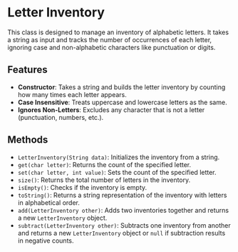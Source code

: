 # Letter Inventory

This class is designed to manage an inventory of alphabetic letters. It takes a string as input and tracks the number of occurrences of each letter, ignoring case and non-alphabetic characters like punctuation or digits.

## Features
- **Constructor**: Takes a string and builds the letter inventory by counting how many times each letter appears.
- **Case Insensitive**: Treats uppercase and lowercase letters as the same.
- **Ignores Non-Letters**: Excludes any character that is not a letter (punctuation, numbers, etc.).

## Methods
- `LetterInventory(String data)`: Initializes the inventory from a string.
- `get(char letter)`: Returns the count of the specified letter.
- `set(char letter, int value)`: Sets the count of the specified letter.
- `size()`: Returns the total number of letters in the inventory.
- `isEmpty()`: Checks if the inventory is empty.
- `toString()`: Returns a string representation of the inventory with letters in alphabetical order.
- `add(LetterInventory other)`: Adds two inventories together and returns a new `LetterInventory` object.
- `subtract(LetterInventory other)`: Subtracts one inventory from another and returns a new `LetterInventory` object or `null` if subtraction results in negative counts.
